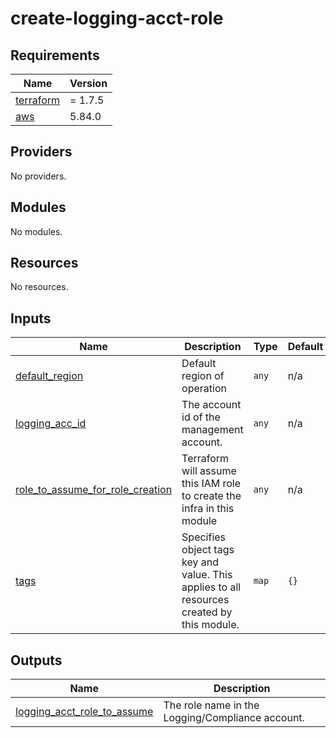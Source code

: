 # create-logging-acct-role

<!-- BEGINNING OF PRE-COMMIT-TERRAFORM DOCS HOOK -->
## Requirements

| Name | Version |
|------|---------|
| <a name="requirement_terraform"></a> [terraform](#requirement\_terraform) | = 1.7.5 |
| <a name="requirement_aws"></a> [aws](#requirement\_aws) | 5.84.0 |

## Providers

No providers.

## Modules

No modules.

## Resources

No resources.

## Inputs

| Name | Description | Type | Default | Required |
|------|-------------|------|---------|:--------:|
| <a name="input_default_region"></a> [default\_region](#input\_default\_region) | Default region of operation | `any` | n/a | yes |
| <a name="input_logging_acc_id"></a> [logging\_acc\_id](#input\_logging\_acc\_id) | The account id of the management account. | `any` | n/a | yes |
| <a name="input_role_to_assume_for_role_creation"></a> [role\_to\_assume\_for\_role\_creation](#input\_role\_to\_assume\_for\_role\_creation) | Terraform will assume this IAM role to create the infra in this module | `any` | n/a | yes |
| <a name="input_tags"></a> [tags](#input\_tags) | Specifies object tags key and value. This applies to all resources created by this module. | `map` | `{}` | no |

## Outputs

| Name | Description |
|------|-------------|
| <a name="output_logging_acct_role_to_assume"></a> [logging\_acct\_role\_to\_assume](#output\_logging\_acct\_role\_to\_assume) | The role name in the Logging/Compliance account. |
<!-- END OF PRE-COMMIT-TERRAFORM DOCS HOOK -->
